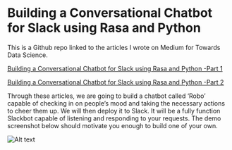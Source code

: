 # Building a Conversational Chatbot for Slack using Rasa and Python

This is a Github repo linked to the articles I wrote on Medium for Towards Data Science.

[Building a Conversational Chatbot for Slack using Rasa and Python -Part 1](https://towardsdatascience.com/building-a-conversational-chatbot-for-slack-using-rasa-and-python-part-1-bca5cc75d32f)

[Building a Conversational Chatbot for Slack using Rasa and Python -Part 2](https://medium.com/@parulnith/building-a-conversational-chatbot-for-slack-using-rasa-and-python-part-2-ce7233f2e9e7)


Through these articles, we are going to build a chatbot called ‘Robo’ capable of checking in on people’s mood and taking the necessary actions to cheer them up. We will then deploy it to Slack. It will be a fully function Slackbot capable of listening and responding to your requests. The demo screenshot below should motivate you enough to build one of your own.

![Alt text](https://github.com/parulnith/Building-a-Conversational-Chatbot-for-Slack-using-Rasa-and-Python/tree/master/gif)
